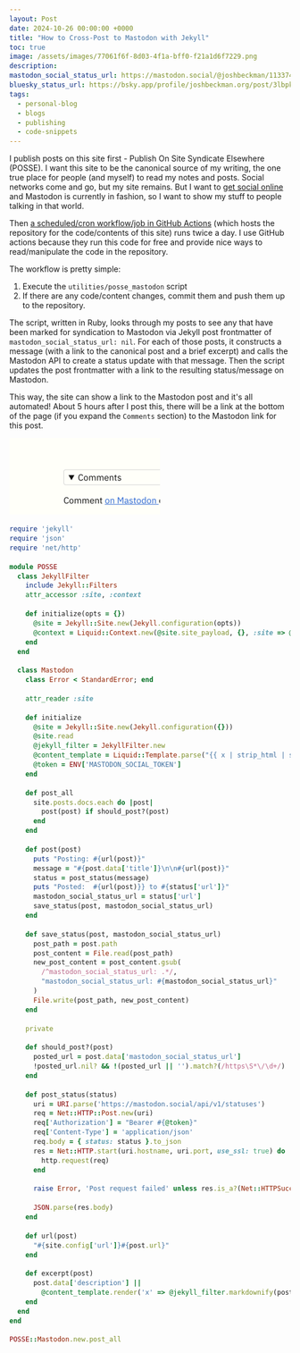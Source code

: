 ```yaml
---
layout: Post
date: 2024-10-26 00:00:00 +0000
title: "How to Cross-Post to Mastodon with Jekyll"
toc: true
image: /assets/images/77061f6f-8d03-4f1a-bff0-f21a1d6f7229.png
description: 
mastodon_social_status_url: https://mastodon.social/@joshbeckman/113374983387877870
bluesky_status_url: https://bsky.app/profile/joshbeckman.org/post/3lbpkxxhoem2t
tags: 
  - personal-blog
  - blogs
  - publishing
  - code-snippets
---
```




I publish posts on this site first - Publish On Site Syndicate Elsewhere (POSSE). I want this site to be the canonical source of my writing, the one true place for people (and myself) to read my notes and posts. Social networks come and go, but my site remains. But I want to [get social online](https://www.joshbeckman.org/blog/getting-social-online) and Mastodon is currently in fashion, so I want to show my stuff to people talking in that world.

Then [a scheduled/cron workflow/job in GitHub Actions](https://github.com/joshbeckman/notes/blob/master/.github/workflows/posse.yml) (which hosts the repository for the code/contents of this site) runs twice a day. I use GitHub actions because they run this code for free and provide nice ways to read/manipulate the code in the repository.

The workflow is pretty simple:
1. Execute the `utilities/posse_mastodon` script
2. If there are any code/content changes, commit them and push them up to the repository.

The script, written in Ruby, looks through my posts to see any that have been marked for syndication to Mastodon via Jekyll post frontmatter of `mastodon_social_status_url: nil`. For each of those posts, it constructs a message (with a link to the canonical post and a brief excerpt) and calls the Mastodon API to create a status update with that message. Then the script updates the post frontmatter with a link to the resulting status/message on Mastodon.

This way, the site can show a link to the Mastodon post and it's all automated! About 5 hours after I post this, there will be a link at the bottom of the page (if you expand the `Comments` section) to the Mastodon link for this post.

<img width="270" alt="Image of a link to comments on Mastodon" src="/assets/images/77061f6f-8d03-4f1a-bff0-f21a1d6f7229.png">

```rb
require 'jekyll'
require 'json'
require 'net/http'

module POSSE
  class JekyllFilter
    include Jekyll::Filters
    attr_accessor :site, :context

    def initialize(opts = {})
      @site = Jekyll::Site.new(Jekyll.configuration(opts))
      @context = Liquid::Context.new(@site.site_payload, {}, :site => @site)
    end
  end

  class Mastodon
    class Error < StandardError; end

    attr_reader :site

    def initialize
      @site = Jekyll::Site.new(Jekyll.configuration({}))
      @site.read
      @jekyll_filter = JekyllFilter.new
      @content_template = Liquid::Template.parse("{{ x | strip_html | strip | escape | truncate: 140}}")
      @token = ENV['MASTODON_SOCIAL_TOKEN']
    end

    def post_all
      site.posts.docs.each do |post|
        post(post) if should_post?(post)
      end
    end

    def post(post)
      puts "Posting: #{url(post)}"
      message = "#{post.data['title']}\n\n#{url(post)}"
      status = post_status(message)
      puts "Posted:  #{url(post)}} to #{status['url']}"
      mastodon_social_status_url = status['url']
      save_status(post, mastodon_social_status_url)
    end

    def save_status(post, mastodon_social_status_url)
      post_path = post.path
      post_content = File.read(post_path)
      new_post_content = post_content.gsub(
        /^mastodon_social_status_url: .*/,
        "mastodon_social_status_url: #{mastodon_social_status_url}"
      )
      File.write(post_path, new_post_content)
    end

    private

    def should_post?(post)
      posted_url = post.data['mastodon_social_status_url']
      !posted_url.nil? && !(posted_url || '').match?(/https\S*\/\d+/)
    end

    def post_status(status)
      uri = URI.parse('https://mastodon.social/api/v1/statuses')
      req = Net::HTTP::Post.new(uri)
      req['Authorization'] = "Bearer #{@token}"
      req['Content-Type'] = 'application/json'
      req.body = { status: status }.to_json
      res = Net::HTTP.start(uri.hostname, uri.port, use_ssl: true) do |http|
        http.request(req)
      end

      raise Error, 'Post request failed' unless res.is_a?(Net::HTTPSuccess)

      JSON.parse(res.body)
    end

    def url(post)
      "#{site.config['url']}#{post.url}"
    end

    def excerpt(post)
      post.data['description'] ||
        @content_template.render('x' => @jekyll_filter.markdownify(post.content))
    end
  end
end

POSSE::Mastodon.new.post_all
```
